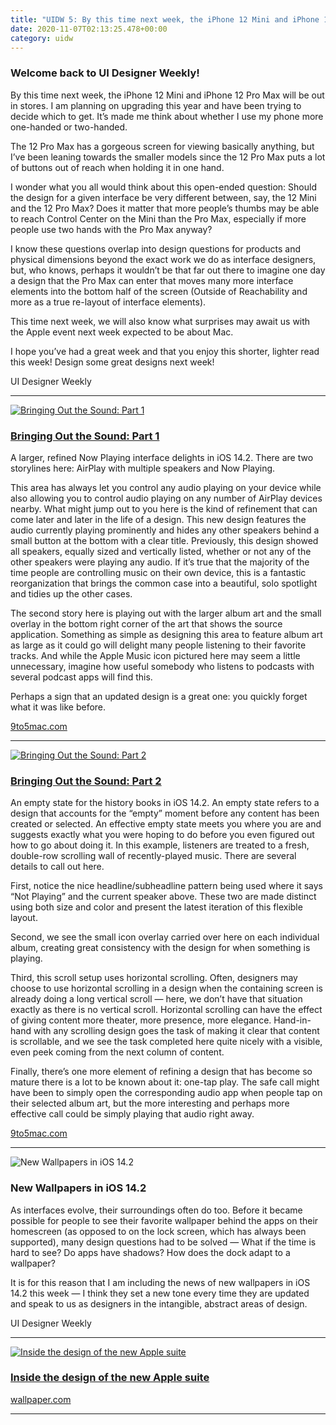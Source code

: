 ```yaml
---
title: "UIDW 5: By this time next week, the iPhone 12 Mini and iPhone 12 Pro Max will be out in stores. I am planning on upgrading this year and have been trying to d"
date: 2020-11-07T02:13:25.478+00:00
category: uidw
---
```


### Welcome back to UI Designer Weekly!

By this time next week, the iPhone 12 Mini and iPhone 12 Pro Max will be out in stores. I am planning on upgrading this year and have been trying to decide which to get. It’s made me think about whether I use my phone more one-handed or two-handed.

The 12 Pro Max has a gorgeous screen for viewing basically anything, but I’ve been leaning towards the smaller models since the 12 Pro Max puts a lot of buttons out of reach when holding it in one hand.

I wonder what you all would think about this open-ended question: Should the design for a given interface be very different between, say, the 12 Mini and the 12 Pro Max? Does it matter that more people’s thumbs may be able to reach Control Center on the Mini than the Pro Max, especially if more people use two hands with the Pro Max anyway?

I know these questions overlap into design questions for products and physical dimensions beyond the exact work we do as interface designers, but, who knows, perhaps it wouldn’t be that far out there to imagine one day a design that the Pro Max can enter that moves many more interface elements into the bottom half of the screen (Outside of Reachability and more as a true re-layout of interface elements).

This time next week, we will also know what surprises may await us with the Apple event next week expected to be about Mac.

I hope you’ve had a great week and that you enjoy this shorter, lighter read this week! Design some great designs next week!

 UI Designer Weekly 

---

[![](https://assets.sahandnayebaziz.org/bringing-out-the-sound:-part-1.jpeg "Bringing Out the Sound: Part 1")](https://cur.at/x7Aut8O?m=web) 

### [Bringing Out the Sound: Part 1](https://cur.at/x7Aut8O?m=web)

A larger, refined Now Playing interface delights in iOS 14.2\. There are two storylines here: AirPlay with multiple speakers and Now Playing.

This area has always let you control any audio playing on your device while also allowing you to control audio playing on any number of AirPlay devices nearby. What might jump out to you here is the kind of refinement that can come later and later in the life of a design. This new design features the audio currently playing prominently and hides any other speakers behind a small button at the bottom with a clear title. Previously, this design showed all speakers, equally sized and vertically listed, whether or not any of the other speakers were playing any audio. If it’s true that the majority of the time people are controlling music on their own device, this is a fantastic reorganization that brings the common case into a beautiful, solo spotlight and tidies up the other cases.

The second story here is playing out with the larger album art and the small overlay in the bottom right corner of the art that shows the source application. Something as simple as designing this area to feature album art as large as it could go will delight many people listening to their favorite tracks. And while the Apple Music icon pictured here may seem a little unnecessary, imagine how useful somebody who listens to podcasts with several podcast apps will find this.

Perhaps a sign that an updated design is a great one: you quickly forget what it was like before.

[9to5mac.com](https://cur.at/x7Aut8O?m=web) 

---

[![](https://assets.sahandnayebaziz.org/bringing-out-the-sound:-part-2.jpeg "Bringing Out the Sound: Part 2")](https://cur.at/4JMwZum?m=web) 

### [Bringing Out the Sound: Part 2](https://cur.at/4JMwZum?m=web)

An empty state for the history books in iOS 14.2\. An empty state refers to a design that accounts for the “empty” moment before any content has been created or selected. An effective empty state meets you where you are and suggests exactly what you were hoping to do before you even figured out how to go about doing it. In this example, listeners are treated to a fresh, double-row scrolling wall of recently-played music. There are several details to call out here.

First, notice the nice headline/subheadline pattern being used where it says “Not Playing” and the current speaker above. These two are made distinct using both size and color and present the latest iteration of this flexible layout.

Second, we see the small icon overlay carried over here on each individual album, creating great consistency with the design for when something is playing.

Third, this scroll setup uses horizontal scrolling. Often, designers may choose to use horizontal scrolling in a design when the containing screen is already doing a long vertical scroll — here, we don’t have that situation exactly as there is no vertical scroll. Horizontal scrolling can have the effect of giving content more theater, more presence, more elegance. Hand-in-hand with any scrolling design goes the task of making it clear that content is scrollable, and we see the task completed here quite nicely with a visible, even peek coming from the next column of content.

Finally, there’s one more element of refining a design that has become so mature there is a lot to be known about it: one-tap play. The safe call might have been to simply open the corresponding audio app when people tap on their selected album art, but the more interesting and perhaps more effective call could be simply playing that audio right away.

[9to5mac.com](https://cur.at/4JMwZum?m=web) 

---

![](https://assets.sahandnayebaziz.org/new-wallpapers-in-ios-14.2.jpeg "New Wallpapers in iOS 14.2") 

### New Wallpapers in iOS 14.2

As interfaces evolve, their surroundings often do too. Before it became possible for people to see their favorite wallpaper behind the apps on their homescreen (as opposed to on the lock screen, which has always been supported), many design questions had to be solved — What if the time is hard to see? Do apps have shadows? How does the dock adapt to a wallpaper?

It is for this reason that I am including the news of new wallpapers in iOS 14.2 this week — I think they set a new tone every time they are updated and speak to us as designers in the intangible, abstract areas of design.

 UI Designer Weekly 

---

[![](https://assets.sahandnayebaziz.org/inside-the-design-of-the-new-apple-suite.jpeg "Inside the design of the new Apple suite")](https://cur.at/VWgxSaW?m=web) 

### [Inside the design of the new Apple suite](https://cur.at/VWgxSaW?m=web)

[wallpaper.com](https://cur.at/VWgxSaW?m=web) 

---